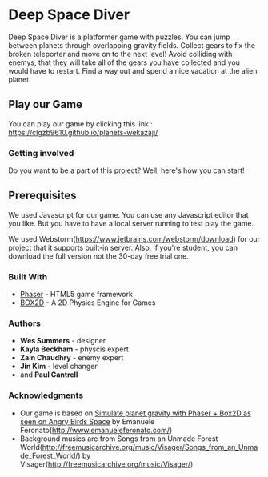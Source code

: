 # Deep Space Diver

Deep Space Diver is a platformer game with puzzles. You can jump between planets through overlapping gravity fields. Collect gears to fix the broken teleporter and move on to the next level! Avoid colliding with enemys, that they will take all of the gears you have collected and you would have to restart. Find a way out and spend a nice vacation at the alien planet.

## Play our Game

You can play our game by clicking this link : https://clgzb9610.github.io/planets-wekazaji/

### Getting involved

Do you want to be a part of this project? Well, here's how you can start!

## Prerequisites

We used Javascript for our game. You can use any Javascript editor that you like. But you have to have a local server running to test play the game.

We used Webstorm(https://www.jetbrains.com/webstorm/download) for our project that it supports built-in server. Also, if you're student, you can download the full version not the 30-day free trial one.

### Built With

* [Phaser](https://phaser.io/) - HTML5 game framework
* [BOX2D](http://box2d.org/) - A 2D Physics Engine for Games

### Authors

* **Wes Summers** - designer
* **Kayla Beckham** - physcis expert
* **Zain Chaudhry** - enemy expert
* **Jin Kim** - level changer
* and **Paul Cantrell**

### Acknowledgments

* Our game is based on [Simulate planet gravity with Phaser + Box2D as seen on Angry Birds Space](http://www.emanueleferonato.com/2015/06/19/simulate-planet-gravity-with-phaser-box2d-as-seen-on-angry-birds-space/) by Emanuele Feronato(http://www.emanueleferonato.com/)
* Background musics are from Songs from an Unmade Forest World(http://freemusicarchive.org/music/Visager/Songs_from_an_Unmade_Forest_World/) by Visager(http://freemusicarchive.org/music/Visager/)
